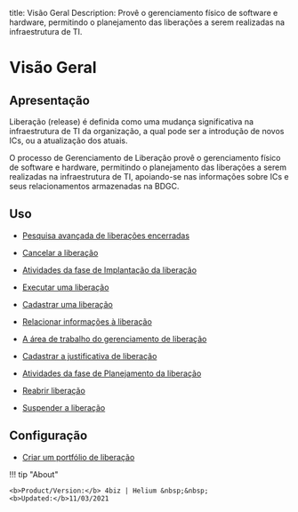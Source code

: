 title: Visão Geral
Description: Provê o gerenciamento físico de software e hardware, permitindo o planejamento das liberações a serem realizadas na infraestrutura de TI.
# Visão Geral


Apresentação
------------

Liberação (release) é definida como uma mudança significativa na infraestrutura
de TI da organização, a qual pode ser a introdução de novos ICs, ou a
atualização dos atuais.

O processo de Gerenciamento de Liberação provê o gerenciamento físico de
software e hardware, permitindo o planejamento das liberações a serem realizadas
na infraestrutura de TI, apoiando-se nas informações sobre ICs e seus
relacionamentos armazenadas na BDGC.


Uso
-------

- [Pesquisa avançada de liberações encerradas](/pt-br/4biz-helium/processes/release/use/advanced-search-for-release.html)
 
- [Cancelar a liberação](/pt-br/4biz-helium/processes/release/use/cancel-release.html)

- [Atividades da fase de Implantação da liberação](/pt-br/4biz-helium/processes/release/use/deployment-release-activities.html)

- [Executar uma liberação](/pt-br/4biz-helium/processes/release/use/execute-release.html)

- [Cadastrar uma liberação](/pt-br/4biz-helium/processes/release/use/register-release-request.html)

- [Relacionar informações à liberação](/pt-br/4biz-helium/processes/release/use/relate-information-to-release.html)
   
- [A área de trabalho do gerenciamento de liberação](/pt-br/4biz-helium/processes/release/use/release-desktop.html)
   
- [Cadastrar a justificativa de liberação](/pt-br/4biz-helium/processes/release/use/release-justification.html)

- [Atividades da fase de Planejamento da liberação](/pt-br/4biz-helium/processes/release/use/release-planning-activities.html)
   
- [Reabrir liberação](/pt-br/4biz-helium/processes/release/use/reopen-release.html)

- [Suspender a liberação](/pt-br/4biz-helium/processes/release/use/suspend-release.html)

Configuração
-----------------

- [Criar um portfólio de liberação](/pt-br/4biz-helium/processes/release/configuration/release-portfolio.html)
  
!!! tip "About"

    <b>Product/Version:</b> 4biz | Helium &nbsp;&nbsp;
    <b>Updated:</b>11/03/2021

